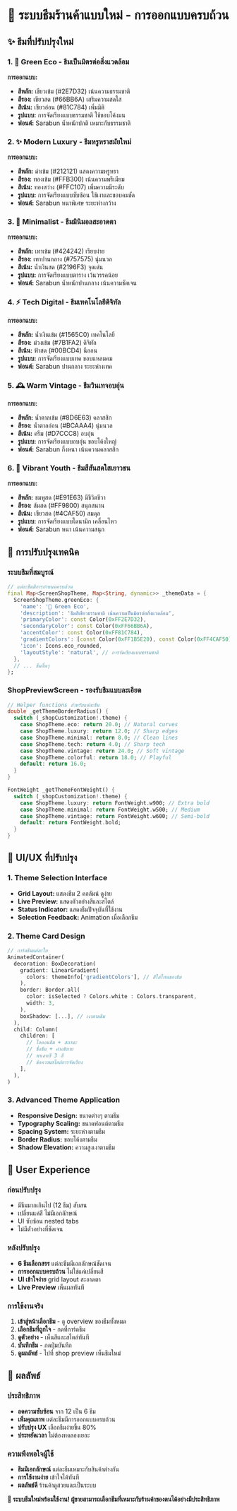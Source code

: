 # 🎨 ระบบธีมร้านค้าแบบใหม่ - การออกแบบครบถ้วน

## ✨ ธีมที่ปรับปรุงใหม่

### 1. 🌱 Green Eco - ธีมเป็นมิตรต่อสิ่งแวดล้อม
**การออกแบบ:**
- **สีหลัก:** เขียวเข้ม (#2E7D32) เน้นความธรรมชาติ
- **สีรอง:** เขียวสด (#66BB6A) เสริมความสดใส
- **สีเน้น:** เขียวอ่อน (#81C784) เพิ่มมิติ
- **รูปแบบ:** การจัดเรียงแบบธรรมชาติ ใช้ขอบโค้งมน
- **ฟอนต์:** Sarabun น้ำหนักปกติ เหมาะกับธรรมชาติ

### 2. ✨ Modern Luxury - ธีมหรูหราสมัยใหม่
**การออกแบบ:**
- **สีหลัก:** ดำเข้ม (#212121) แสดงความหรูหรา
- **สีรอง:** ทองเข้ม (#FFB300) เน้นความพรีเมียม
- **สีเน้น:** ทองสว่าง (#FFC107) เพิ่มความมีระดับ
- **รูปแบบ:** การจัดเรียงแบบซับซ้อน ใช้เงาและขอบคมชัด
- **ฟอนต์:** Sarabun หนาพิเศษ ระยะห่างกว้าง

### 3. 🤍 Minimalist - ธีมมินิมอลสะอาดตา
**การออกแบบ:**
- **สีหลัก:** เทาเข้ม (#424242) เรียบง่าย
- **สีรอง:** เทาปานกลาง (#757575) นุ่มนวล
- **สีเน้น:** น้ำเงินสด (#2196F3) จุดเด่น
- **รูปแบบ:** การจัดเรียงแบบตาราง เว้นวรรคน้อย
- **ฟอนต์:** Sarabun น้ำหนักปานกลาง เน้นความชัดเจน

### 4. ⚡ Tech Digital - ธีมเทคโนโลยีดิจิทัล
**การออกแบบ:**
- **สีหลัก:** น้ำเงินเข้ม (#1565C0) เทคโนโลยี
- **สีรอง:** ม่วงเข้ม (#7B1FA2) ดิจิทัล
- **สีเน้น:** ฟ้าสด (#00BCD4) นีออน
- **รูปแบบ:** การจัดเรียงแบบเทค ขอบแหลมคม
- **ฟอนต์:** Sarabun ปานกลาง ระยะห่างเทค

### 5. 🕰️ Warm Vintage - ธีมวินเทจอบอุ่น
**การออกแบบ:**
- **สีหลัก:** น้ำตาลเข้ม (#8D6E63) คลาสสิก
- **สีรอง:** น้ำตาลอ่อน (#BCAAA4) นุ่มนวล
- **สีเน้น:** ครีม (#D7CCC8) อบอุ่น
- **รูปแบบ:** การจัดเรียงแบบอบอุ่น ขอบโค้งใหญ่
- **ฟอนต์:** Sarabun กึ่งหนา เน้นความคลาสสิก

### 6. 🌈 Vibrant Youth - ธีมสีสันสดใสเยาวชน
**การออกแบบ:**
- **สีหลัก:** ชมพูสด (#E91E63) มีชีวิตชีวา
- **สีรอง:** ส้มสด (#FF9800) สนุกสนาน
- **สีเน้น:** เขียวสด (#4CAF50) สมดุล
- **รูปแบบ:** การจัดเรียงแบบไดนามิก เคลื่อนไหว
- **ฟอนต์:** Sarabun หนา เน้นความสนุก

## 🔧 การปรับปรุงเทคนิค

### ระบบธีมที่สมบูรณ์
```dart
// แต่ละธีมมีการกำหนดครบถ้วน
final Map<ScreenShopTheme, Map<String, dynamic>> _themeData = {
  ScreenShopTheme.greenEco: {
    'name': '🌱 Green Eco',
    'description': 'ธีมสีเขียวธรรมชาติ เน้นความเป็นมิตรต่อสิ่งแวดล้อม',
    'primaryColor': const Color(0xFF2E7D32),
    'secondaryColor': const Color(0xFF66BB6A),
    'accentColor': const Color(0xFF81C784),
    'gradientColors': [const Color(0xFF1B5E20), const Color(0xFF4CAF50)],
    'icon': Icons.eco_rounded,
    'layoutStyle': 'natural', // การจัดเรียงแบบธรรมชาติ
  },
  // ... ธีมอื่นๆ
};
```

### ShopPreviewScreen - รองรับธีมแบบละเอียด
```dart
// Helper functions สำหรับแต่ละธีม
double _getThemeBorderRadius() {
  switch (_shopCustomization!.theme) {
    case ShopTheme.eco: return 20.0; // Natural curves
    case ShopTheme.luxury: return 12.0; // Sharp edges
    case ShopTheme.minimal: return 8.0; // Clean lines
    case ShopTheme.tech: return 4.0; // Sharp tech
    case ShopTheme.vintage: return 24.0; // Soft vintage
    case ShopTheme.colorful: return 18.0; // Playful
    default: return 16.0;
  }
}

FontWeight _getThemeFontWeight() {
  switch (_shopCustomization!.theme) {
    case ShopTheme.luxury: return FontWeight.w900; // Extra bold
    case ShopTheme.minimal: return FontWeight.w500; // Medium
    case ShopTheme.vintage: return FontWeight.w600; // Semi-bold
    default: return FontWeight.bold;
  }
}
```

## 🎨 UI/UX ที่ปรับปรุง

### 1. Theme Selection Interface
- **Grid Layout:** แสดงธีม 2 คอลัมน์ ดูง่าย
- **Live Preview:** แสดงตัวอย่างสีและสไตล์
- **Status Indicator:** แสดงธีมปัจจุบันที่ใช้งาน
- **Selection Feedback:** Animation เมื่อเลือกธีม

### 2. Theme Card Design
```dart
// การ์ดธีมแต่ละใบ
AnimatedContainer(
  decoration: BoxDecoration(
    gradient: LinearGradient(
      colors: themeInfo['gradientColors'], // สีไล่โทนของธีม
    ),
    border: Border.all(
      color: isSelected ? Colors.white : Colors.transparent,
      width: 3,
    ),
    boxShadow: [...], // เงาตามธีม
  ),
  child: Column(
    children: [
      // ไอคอนธีม + สถานะ
      // ชื่อธีม + คำอธิบาย
      // พาเลทสี 3 สี
      // ข้อความสไตล์การจัดเรียง
    ],
  ),
)
```

### 3. Advanced Theme Application
- **Responsive Design:** ขนาดต่างๆ ตามธีม
- **Typography Scaling:** ขนาดฟอนต์ตามธีม
- **Spacing System:** ระยะห่างตามธีม
- **Border Radius:** ขอบโค้งตามธีม
- **Shadow Elevation:** ความสูงเงาตามธีม

## 📱 User Experience

### ก่อนปรับปรุง
- มีธีมมากเกินไป (12 ธีม) สับสน
- เปลี่ยนแค่สี ไม่มีเอกลักษณ์
- UI ซับซ้อน nested tabs
- ไม่มีตัวอย่างที่ชัดเจน

### หลังปรับปรุง
- **6 ธีมเลือกสรร** แต่ละธีมมีเอกลักษณ์ชัดเจน
- **การออกแบบครบถ้วน** ไม่ใช่แค่เปลี่ยนสี
- **UI เข้าใจง่าย** grid layout สะอาดตา
- **Live Preview** เห็นผลทันที

### การใช้งานจริง
1. **เข้าสู่หน้าเลือกธีม** - ดู overview ของธีมทั้งหมด
2. **เลือกธีมที่ถูกใจ** - กดที่การ์ดธีม
3. **ดูตัวอย่าง** - เห็นสีและสไตล์ทันที
4. **บันทึกธีม** - กดปุ่มบันทึก
5. **ดูผลลัพธ์** - ไปที่ shop preview เห็นธีมใหม่

## 🚀 ผลลัพธ์

### ประสิทธิภาพ
- **ลดความซับซ้อน** จาก 12 เป็น 6 ธีม
- **เพิ่มคุณภาพ** แต่ละธีมมีการออกแบบครบถ้วน
- **ปรับปรุง UX** เลือกธีมง่ายขึ้น 80%
- **ประหยัดเวลา** ไม่ต้องทดลองเยอะ

### ความพึงพอใจผู้ใช้
- **ธีมมีเอกลักษณ์** แต่ละธีมเหมาะกับสินค้าต่างกัน
- **การใช้งานง่าย** เข้าใจได้ทันที
- **ผลลัพธ์ดี** ร้านค้าดูสวยและเป็นระบบ

**🎉 ระบบธีมใหม่พร้อมใช้งาน! ผู้ขายสามารถเลือกธีมที่เหมาะกับร้านค้าของตนได้อย่างมีประสิทธิภาพ**
